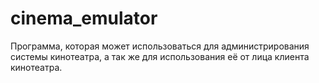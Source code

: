 # cinema_emulator
Программа, которая может использоваться для администрирования системы кинотеатра, а так же для использования её от лица клиента кинотеатра.
